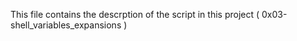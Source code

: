 This file contains the descrption of the script in this project ( 0x03-shell_variables_expansions )
